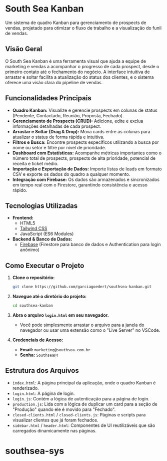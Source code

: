 # South Sea Kanban

Um sistema de quadro Kanban para gerenciamento de prospects de vendas, projetado para otimizar o fluxo de trabalho e a visualização do funil de vendas.

## Visão Geral

O South Sea Kanban é uma ferramenta visual que ajuda a equipe de marketing e vendas a acompanhar o progresso de cada prospect, desde o primeiro contato até o fechamento do negócio. A interface intuitiva de arrastar e soltar facilita a atualização do status dos clientes, e o sistema oferece uma visão clara do pipeline de vendas.

## Funcionalidades Principais

- **Quadro Kanban:** Visualize e gerencie prospects em colunas de status (Pendente, Contactado, Reunião, Proposta, Fechado).
- **Gerenciamento de Prospects (CRUD):** Adicione, edite e exclua informações detalhadas de cada prospect.
- **Arrastar e Soltar (Drag & Drop):** Mova cards entre as colunas para atualizar o status de forma rápida e intuitiva.
- **Filtros e Busca:** Encontre prospects específicos utilizando a busca por nome ou setor e filtre por nível de prioridade.
- **Dashboard com Estatísticas:** Acompanhe métricas importantes como o número total de prospects, prospects de alta prioridade, potencial de receita e ticket médio.
- **Importação e Exportação de Dados:** Importe listas de leads em formato CSV e exporte os dados do quadro a qualquer momento.
- **Integração com Firebase:** Os dados são armazenados e sincronizados em tempo real com o Firestore, garantindo consistência e acesso rápido.

## Tecnologias Utilizadas

- **Frontend:**
  - HTML5
  - [Tailwind CSS](https://tailwindcss.com/)
  - JavaScript (ES6 Modules)
- **Backend & Banco de Dados:**
  - [Firebase](https://firebase.google.com/) (Firestore para banco de dados e Authentication para login anônimo)

## Como Executar o Projeto

1.  **Clone o repositório:**
    ```bash
    git clone https://github.com/garciagoedert/southsea-kanban.git
    ```
2.  **Navegue até o diretório do projeto:**
    ```bash
    cd southsea-kanban
    ```
3.  **Abra o arquivo `login.html` em seu navegador.**
    - Você pode simplesmente arrastar o arquivo para a janela do navegador ou usar uma extensão como o "Live Server" no VSCode.

4.  **Credenciais de Acesso:**
    - **Email:** `marketing@southsea.com.br`
    - **Senha:** `Southsea@!`

## Estrutura dos Arquivos

- `index.html`: A página principal da aplicação, onde o quadro Kanban é renderizado.
- `login.html`: A página de login.
- `login.js`: Contém a lógica de autenticação para a página de login.
- `production.js`: Lida com a lógica de duplicar um card para a seção de "Produção" quando ele é movido para "Fechado".
- `closed-clients.html` / `closed-clients.js`: Páginas e scripts para visualizar clientes que já foram fechados.
- `sidebar.html` / `header.html`: Componentes de UI reutilizáveis que são carregados dinamicamente nas páginas.
# southsea-sys
